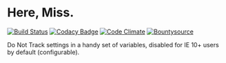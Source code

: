 Here, Miss.
==========

[![Build Status](https://travis-ci.org/eustasy/here-miss.svg?branch=master)](https://travis-ci.org/eustasy/here-miss)
[![Codacy Badge](https://api.codacy.com/project/badge/Grade/cf334375321048dc9159a26a326dad32)](https://www.codacy.com/app/lewisgoddard/here-miss?utm_source=github.com&amp;utm_medium=referral&amp;utm_content=eustasy/here-miss&amp;utm_campaign=Badge_Grade)
[![Code Climate](https://codeclimate.com/github/eustasy/here-miss/badges/gpa.svg)](https://codeclimate.com/github/eustasy/here-miss)
[![Bountysource](https://www.bountysource.com/badge/tracker?tracker_id=8706394)](https://www.bountysource.com/teams/eustasy/issues?tracker_ids=8706394)

Do Not Track settings in a handy set of variables, disabled for IE 10+ users by default (configurable).
